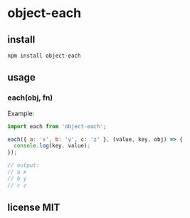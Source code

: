 # object-each

## install

```
npm install object-each
```

## usage

### each(obj, fn)

Example:

```js
import each from 'object-each';

each({ a: 'x', b: 'y', c: 'z' }, (value, key, obj) => {
  console.log(key, value);
});

// output:
// a x
// b y
// c z
```

## license MIT
